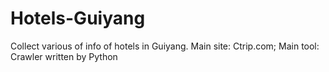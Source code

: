 # Hotels-Guiyang
 Collect various of info of hotels in Guiyang. Main site: Ctrip.com; Main tool: Crawler written by Python
